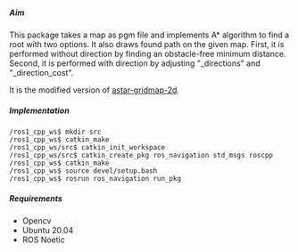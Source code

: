 <h5>Aim</h5>

This package takes a map as pgm file and implements A* algorithm to find a root with two options. It also draws found path on the given map.
First, it is performed without direction by finding an obstacle-free minimum distance.
Second, it is performed with direction by adjusting "_directions" and "_direction_cost".

It is the modified version of [astar-gridmap-2d](https://github.com/Eurecat/astar-gridmap-2d).

<h5>Implementation</h5>
  
  ```
/ros1_cpp_ws$ mkdir src
/ros1_cpp_ws$ catkin_make
/ros1_cpp_ws/src$ catkin_init_workspace
/ros1_cpp_ws/src$ catkin_create_pkg ros_navigation std_msgs roscpp
/ros1_cpp_ws$ catkin_make
/ros1_cpp_ws$ source devel/setup.bash
/ros1_cpp_ws$ rosrun ros_navigation run_pkg

 ```


 <h5>Requirements</h5>
 
 * Opencv
 * Ubuntu 20.04
 * ROS Noetic
 
